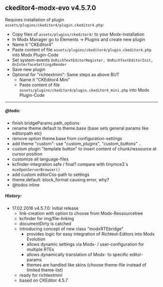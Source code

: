 ## ckeditor4-modx-evo v4.5.7.0

Requires installation of plugin `assets/plugins/ckeditor4/plugin.ckeditor4.php`:

  - Copy files of `assets/plugins/ckeditor4/` to your Modx-installation 
  - In Modx Manager go to Elements -> Plugins and create new plugin
  - Name it "CKEditor4"
  - Paste content of file `assets/plugins/ckeditor4/plugin.ckeditor4.php` into Modx Plugin-Code
  - Set system-events `OnRichTextEditorRegister, OnRichTextEditorInit, OnInterfaceSettingsRender`
  - Save new plugin
  - Optional for "richtextmini": Same steps as above BUT
    - Name it "CKEditor4 Mini"
    - Paste content of file `assets/plugins/ckeditor4/plugin.ckeditor4_mini.php` into Modx Plugin-Code
  
------------------------------------------------------------------------------
    
##### @todo:
  - finish bridgeParams.path_options
  - rename theme.default to theme.base (base sets general params like editorpath etc)
  - remove option theme.base from configuration-settings
  - add theme "custom": use "custom_plugins", "custom_buttons" ..
  - custom plugin "template button" to insert content of chunk/ressource at cursor position
  - customize all language-files
  - kcfinder-integration safe / final? compare with tinymce3´s `mceOpenServerBrowser()`
  - add custom editorCss-path to settings
  - theme.default: block_format causing error, why?
  - @todos inline

##### History:  
  - 17.02.2016 v4.5.7.0: Initial release
    - link-creation with option to choose from Modx-Ressourcetree
    - kcfinder for img/file-linking
    - documentDirty is catched
    - introducing concept of new class "modxRTEbridge"
        - provides logic for easy integration of Richtext-Editors into Modx Evolution
        - allows dynamic settings via Modx- / user-configuration for multiple RTEs
        - allows dynamically translation of Modx- to specific editor-params
        - themes are handled like skins (choose theme-file instead of limited theme-list) 
    - ready for richtextmini 
    - based on CKEditor 4.5.7